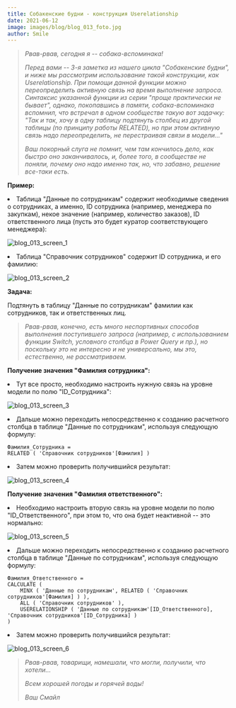 ```yaml
---
title: Собакенские будни - конструкция Userelationship
date: 2021-06-12
image: images/blog/blog_013_foto.jpg
author: Smile
---
```


> *Рвав-рвав, сегодня я -- собака-вспоминака!*
>
> *Перед вами -- 3-я заметка из нашего цикла "Собакенские будни", и ниже мы рассмотрим использование такой конструкции, как Userelationship. При помощи данной функции можно переопределить активную связь на время выполнение запроса. Синтаксис указанной функции из серии "проще практически не бывает", однако, покопавшись в памяти, собака-вспоминака вспомнил, что встречал в одном сообществе такую вот задачку: "Так и так, хочу в одну таблицу подтянуть столбец из другой таблицы (по принципу работы RELATED), но при этом активную связь надо переопределить, не перестраивая связи в модели…"*
>
> *Ваш покорный слуга не помнит, чем там кончилось дело, как быстро оно заканчивалось, и, более того, в сообществе не поняли, почему оно надо именно так, но, что забавно, решение все-таки есть.*


**Пример:**

**<li>** Таблица "Данные по сотрудникам" содержит необходимые сведения о сотрудниках, а именно, ID сотрудника (например, менеджера по закупкам), некое значение (например, количество заказов), ID ответственного лица (пусть это будет куратор соответствующего менеджера):

![blog_013_screen_1](https://kkadikin.ru/images/blog/blog_013_screen_1.jpg)

**<li>** Таблица "Справочник сотрудников" содержит ID сотрудника, и его фамилию:

![blog_013_screen_2](https://kkadikin.ru/images/blog/blog_013_screen_2.jpg)


**Задача:**

Подтянуть в таблицу "Данные по сотрудникам" фамилии как сотрудников, так и ответственных лиц.

> *Рвав-рвав, конечно, есть много неспортивных способов выполнения поступившего запроса (например, с использованием функции Switch, условного столбца в Power Query и пр.), но поскольку это не интересно и не универсально, мы это, естественно, не рассматриваем.*


**Получение значения "Фамилия сотрудника":**

**<li>** Тут все просто, необходимо настроить нужную связь на уровне модели по полю "ID_Сотрудника":

![blog_013_screen_3](https://kkadikin.ru/images/blog/blog_013_screen_3.jpg)

**<li>** Дальше можно переходить непосредственно к созданию расчетного столбца в таблице "Данные по сотрудникам", используя следующую формулу:

```dax
Фамилия_Cотрудника =
RELATED ( 'Справочник сотрудников'[Фамилия] )
```

**<li>** Затем можно проверить получившийся результат:

![blog_013_screen_4](https://kkadikin.ru/images/blog/blog_013_screen_4.jpg)


**Получение значения "Фамилия ответственного":**

**<li>** Необходимо настроить вторую связь на уровне модели по полю "ID_Ответственного", при этом то, что она будет неактивной -- это нормально:

![blog_013_screen_5](https://kkadikin.ru/images/blog/blog_013_screen_5.jpg)

**<li>** Дальше можно переходить непосредственно к созданию расчетного столбца в таблице "Данные по сотрудникам", используя следующую формулу:

```dax
Фамилия_Ответственного =
CALCULATE (
    MINX ( 'Данные по сотрудникам', RELATED ( 'Справочник сотрудников'[Фамилия] ) ),
    ALL ( 'Справочник сотрудников' ),
    USERELATIONSHIP ( 'Данные по сотрудникам'[ID_Ответственного], 'Справочник сотрудников'[ID_Сотрудника] )
)
```

**<li>** Затем можно проверить получившийся результат:

![blog_013_screen_6](https://kkadikin.ru/images/blog/blog_013_screen_6.jpg)

> *Рвав-рвав, товарищи, намешали, что могли, получили, что хотели…*
>
> *Всем хорошей погоды и горячей воды!*
>
> *Ваш Смайл*